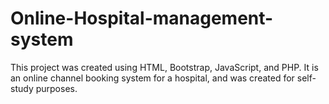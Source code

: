 # Online-Hospital-management-system
This project was created using HTML, Bootstrap, JavaScript, and PHP. It is an online channel booking system for a hospital, and was created for self-study purposes.

